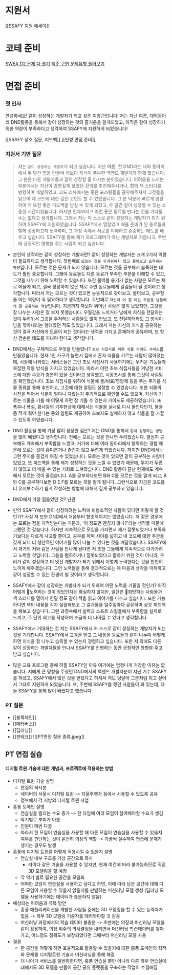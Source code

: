 # 지원서
[[SSAFY 지원 에세이]]
# 코테 준비
[SWEA D2 문제 다 풀기](https://swexpertacademy.com/main/code/problem/problemList.do?problemLevel=2&contestProbId=&categoryId=&categoryType=&problemTitle=&orderBy=FIRST_REG_DATETIME&selectCodeLang=ALL&select-1=&pageSize=10&pageIndex=1)
[백준 구현 문제유형 풀어보기](https://www.acmicpc.net/workbook/view/14613)
# 면접 준비
### 첫 인사
안녕하세요! 같이 성장하는 개발자가 되고 싶은 이창근입니다!
저는 지난 여름, 대외동아리 DND활동을 통해서 같이 성장하는 것의 즐거움을 알게되었고, 아직은 같이 성장하기 위한 역량이 부족하다고 생각하여 SSAFY에 지원하게 되었습니다!


[[SSAFY 상호 질문, 피드백]]
[[인성 면접 준비]]
### 지원서 기반 질문
> 저는 `같이 성장하는 개발자`가 되고 싶습니다.
> 지난 여름, 전 DND라는 대외 동아리에서 두 달간 앱을 만들며 저보다 지식이 풍부한 백엔드 개발자와 함께 했습니다. 그 분은 다른 개발자들과 같이 성장할 줄 아시는 분이었습니다. 어려움을 느끼는 부분에서는 자신이 감명깊게 보았던 강의를 추천해주시거나, 함께 책 스터디를 병행하며 개발하였고, 코드 리뷰에서는 좋은 포스팅들을 공유해주셔서 그것들을 읽으며 제 코드에 대한 깊은 고민도 할 수 있었습니다. 그 분 덕분에 빠르게 성장하여 저 또한 좋은 피드백을 남길 수 있게 되었고, 두 달간 같이 성장할 수 있는 소중한 시간이었습니다.
> 하지만 언제까지고 이런 좋은 동료를 만나는 것을 기다릴 수는 없다고 생각합니다. 그래서 저는 저 스스로 같이 성장하는 개발자가 되기 위하여 SSAFY에 지원하였습니다. SSAFY에서 열정있고 배울 준비가 된 동료들과 함께 성장하고자 노력하며, 그 과정 속에서 서로를 이해하고 존중하는 태도를 배우고 싶습니다. SSAFY를 통해 제가 프로그래머가 아닌 개발자로 거듭나고, 주변에 긍정적인 영향을 주는 사람이 되고 싶습니다.

- 본인이 생각하는 같이 성장하는 개발자란?
같이 성장하는 개발자는 크게 2가지 역량이 필요하다고 생각합니다.
첫번째로 `모르는 것을 두려워하지 않고 물어보고 습득하는 역량`입니다. 모르는 것은 문제가 되지 않습니다. 모르는 것을 공부해서 습득하는 태도가 훨씬 중요합니다. 그래야 동료들도 다른 동료가 부족한 부분을 이해할 수 있고, 그것을 나누기 위해 노력할 수 있습니다. 또한 물어볼 용기가 없는 사람은 모르는 채로 머물게 되고, 결국 성장하지 않은 채로 주변 동료들에게 걸림돌이 될 것이라고 생각합니다. 따라서 저는 모르는 것이 있으면 능동적으로 찾아보고, 물어보고, 공부할줄 아는 역량이 꼭 필요하다고 생각합니다.
두번째로 `자신이 더 잘 아는 부분을 남들에게 잘 공유하는 역량`입니다. 지금까지 저보다 뛰어난 사람은 많이 보았지만, 그것을 잘 나누는 사람은 잘 보지 못했습니다. 우월감을 느끼거나 남에게 지식을 전달하는 것이 두려워서 그것을 주저하는 사람들도 많이 만났고, 또 전달하더라도 그 방식이 남을 깎아내리는 형태였던 적도 있었습니다. 그래서 저는 자신의 지식을 공유하는 것이 결국 자신에게 도움이 되는 것이라는 생각을 가지고 흔쾌하게 공유하며, 또 항상 겸손한 태도를 지녀야 한다고 생각합니다.

- DND에서는 구체적으로 무엇을 만들었나?
`초보 식집사를 위한 식물 가이드 서비스`를 만들었습니다. 현재 1인 가구가 늘면서 집에서 혼자 식물을 기르는 사람이 많아졌는데, 시장에 나와있는 서비스들은 그런 초보 식집사가 사용하기에는 무거운 기능들과 복잡한 작동 방식을 가지고 있었습니다. 따라서 이런 초보 식집사들을 겨냥한 서비스에 대한 수요가 충분히 있을 것이라고 생각했고, 시장조사를 통해 그것이 사실임을 확인했습니다.
초보 식집사를 위하여 식물에 물/비료/영양제 등을 주는 주기를 식물 종류를 통해 추천하고, 그것에 대한 알림도 설정할 수 있었습니다. 또한 식물의 사진을 찍어서 식물이 얼마나 자랐는지 주기적으로 확인할 수도 있으며, 자신이 기르는 식물을 기를 때 어떻게 하면 잘 기를 수 있는지 가이드도 제공하였습니다. 또 폭우나 폭설, 황사등의 기후현상에 대해서는 식물을 실내로 다시 들인다던가, 물을 좀 적게 줘야 한다는 등의 알림도 제공하여 초보자도 실패하지 않고 식물을 잘 가꿀 수 있도록 하였습니다.

- DND 활동을 통해 가장 많이 성장한 점은?
저는 DND를 통해서 `같이 성장하는 방법`을 많이 배웠다고 생각합니다. 전에는 모르는 것을 만나면 두려웠습니다. 열심히 공부해도 계속해서 부족함을 느꼈고, 거기에 더해 여러 동아리에서 탈락하는 경험 때문에 모르는 것이 흥미롭거나 즐겁지 않고 두렵게 되었습니다. 하지만 DND에서는 그런 무지를 즐겁게 여길 수 있었습니다. 모르는 것이 있으면 같이 공부하는 사람이 있었고, 또 피드백을 통해 제가 성장하는 것을 느낄 수 있었기 때문에, 무지가 두렵지 않았고 더 배울 수 있는 기회로 느껴졌습니다. DND 활동이 끝난 현재에도 계속해서 모르는 것이 즐겁습니다. A를 공부하다보면 B와 C를 모르는 것을 알게 되고, B와 C를 공부하다보면 D E F를 모르는 것을 알게 됩니다. 그런식으로 지금은 코드를 더 유지보수하기 쉽게 작성하는 방법에 대해서 깊게 공부하고 있습니다.

- DND에서 가장 힘들었던 것? 난관


- 만약 SSAFY에서 같이 성장하려는 노력에 비협조적인 사람이 있다면 어떻게 할 것인가?
사실 저 또한 DND에서 처음부터 협조적이지는 않았습니다. 저 같은 경우에는 모르는 점을 지적받는다는 기분과, '이 정도면 괜찮지 않나?'라는 생각들 때문에 그랬던 것 같습니다. 하지만 지속적으로 모임을 가지면서 제가 잘못되었거나 부족하기보다는 다르게 사고할 뿐이고, 공부를 하며 시야를 넓히고 내 코드에 대한 주관을 갖게 되니 더 생산적인 이야기를 많이 나눌 수 있다는 것을 깨달았습니다.
SSAFY에서 과거의 저와 같은 사람을 만나게 된다면 저 또한 그들에게 지속적으로 다가가려고 노력할 것입니다. 그들을 폄하하거나 잘못되었다고 말하기 위한 것이 아니라, 우리가 같이 성장하고 더 멋진 개발자가 되기 위해서 이렇게 노력한다는 것을 천천히 느끼게 해주겠습니다. 그런 노력들을 통해 결과적으로는 제 마음과 생각을 이해하고 같이 성장할 수 있는 환경이 될 것이라고 생각합니다.

- SSAFY에서 같이 성장하는 개발자가 되기 위하여 어떤 노력을 기울일 것인가?
아직 어떻게 노력하는 것이 정답인지는 확실하지 않지만, 일단은 희망하는 사람들과 책 스터디를 열어서 한달 정도 같이 책을 읽고 이야기를 나누고 싶습니다. 또한 가능하다면 책의 내용을 각자 실습해보고 그 결과물을 일주일마다 공유하며 상호 피드백을 해보고 싶습니다. 그런 과정속에서 실력과 소프트 스킬들에서 부족함을 실제로 느끼고, 주 단위 회고를 작성하며 조금씩 더 나아질 수 있다고 생각합니다.

- SSAFY에서 기대하는 것
저는 SSAFY에서 저 스스로 같이 성장하는 개발자가 되는 것을 기대합니다. SSAFY에서 교육을 받고 그 내용을 동료들과 같이 나누며 어떻게 하면 지식을 잘 나누고 습득할 수 있는지 경험하고 싶습니다. 또한 저 외에도 다른 같이 성장하는 개발자들을 만나서 SSAFY를 진행하는 동안 긍정적인 영향을 주고 받고 싶습니다.

- 많은 교육 프로그램 중에 하필 SSAFY인 이유
여기에는 엄청나게 거창한 이유는 없습니다. 저에게 큰 영향을 주셨던 DND에서의 백엔드 개발자분이 지난 기수 SSAFY를 하셨고, SSAFY에서 많은 것을 얻었다고 하셔서 저도 덩달아 그분처럼 되고 싶어서 그대로 지원하게 되었습니다.
또, 주변에 SSAFY를 했던 사람들이 꽤 있는데, 다들 SSAFY를 통해 많이 배웠다고 했습니다.

### PT 질문
- [[블록체인]]
- [[메타버스]]
- [[딥러닝]]
- [[핀테크]]
![[PT면접 질문 종류.jpeg]]

## PT 면접 실습
#### 디지털 트윈 기술에 대한 개념과, 프로젝트에 적용하는 방법
- 디지털 트윈 기술 설명
	- 현실의 복사본
	- 네이버의 서울시 디지털 트윈 -> 자율주행차 등에서 사용할 수 있도록 공유
	- 정부에서 각 지방의 디지털 트윈 사업
- 홍풍 도메인 설명
	- 연습실을 빌리는 수요 증가 -> 한 타임에 여러 모임이 참여해야할 수요가 생김
	- 악기별로 부피가 다름
	- 인원이 매번 다름
	- 따라서 한 모임이 연습실을 사용할 때 다른 모임이 연습실을 사용할 수 있을지 여부를 판단하는 것이 온전히 의장의 역할 -> 가끔씩 실수하여 연습에 문제가 생기는 경우도 발생
- 홍풍에 디지털 트윈을 어떻게 적용시킬 수 있을지 설명
	- 연습실 내부 구조를 가상 공간으로 복사
		- 라이다 같은 기술을 사용할 수 있지만, 현재 여건에 따라 불가능하므로 직접 3D 모델링을 할 예정
	- 각 악기 별로 필요한 공간을 모델화
	- 어떠한 모임이 연습실을 사용하고 싶다고 하면, 이에 따라 남은 공간에 대해 다른 모임이 사용할 수 있을지 없을지를 판별하는 머신러닝 모델 생성 (딥러닝 모델을 사용하기에는 데이터가 충분하지 않음)
- 예상되는 어려움과 극복 방안
	- 홍풍 애플리케이션을 개발한 사람들 중에는 3D 모델링을 할 수 있는 능력자가 없음 -> 외부 3D 모델링 기술자를 데려와야할 것 같음
	- 머신러닝 과정에서의 학습 데이터 불충분 -> 초반에는 의장과 머신러닝 모델을 같이 활용하여, 의장 위주의 의사결정을 내리면서 머신러닝 학습데이터를 쌓아가고, 어느정도 정확도가 보장되었다면 그때부터 머신러닝 모델 사용
- 결론
	- 한 공간을 어떻게 하면 효율적으로 활용할 수 있을지에 대한 홍풍 도메인의 최적화 문제를 디지털트윈 기술과 머신러닝을 통해 해결
	- 더 나아가 서비스를 일반화한다면, 홍풍 연습실 뿐만 아니라 다른 외부 연습실에 대해서도 3D 모델을 만들어 공간 공유 플랫폼을 구축하는 작업이 수월해짐